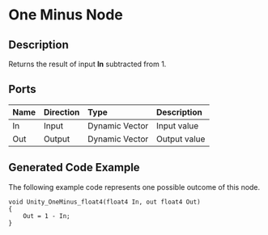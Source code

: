 # One Minus Node

## Description

Returns the result of input **In** subtracted from 1.

## Ports

| Name        | Direction           | Type  | Description |
|:------------ |:-------------|:-----|:---|
| In      | Input | Dynamic Vector | Input value |
| Out | Output      |    Dynamic Vector | Output value |

## Generated Code Example

The following example code represents one possible outcome of this node.

```
void Unity_OneMinus_float4(float4 In, out float4 Out)
{
    Out = 1 - In;
}
```
